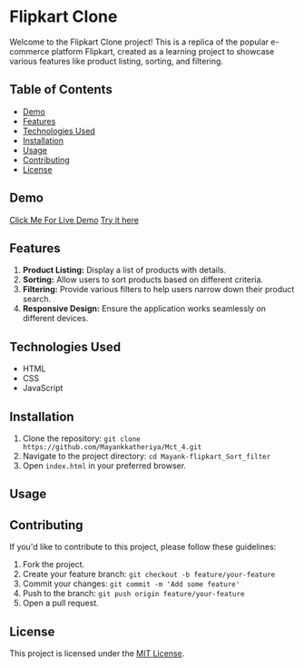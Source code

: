 # Flipkart Clone

Welcome to the Flipkart Clone project! This is a replica of the popular e-commerce platform Flipkart, created as a learning project to showcase various features like product listing, sorting, and filtering.

## Table of Contents
- [Demo](#demo)
- [Features](#features)
- [Technologies Used](#technologies-used)
- [Installation](#installation)
- [Usage](#usage)
- [Contributing](#contributing)
- [License](#license)

## Demo
[Click Me For Live Demo](https://drive.google.com/file/d/14hgGbh2DAEh_gQIvBkjKPOpay0NHpUl3/view)
[Try it here](https://mayankkatheriya.github.io/Mct_4/Mayank-flipkart_Sort_filter/)

## Features
1. **Product Listing:** Display a list of products with details.
2. **Sorting:** Allow users to sort products based on different criteria.
3. **Filtering:** Provide various filters to help users narrow down their product search.
4. **Responsive Design:** Ensure the application works seamlessly on different devices.

## Technologies Used
- HTML
- CSS
- JavaScript


## Installation
1. Clone the repository: `git clone https://github.com/Mayankkatheriya/Mct_4.git`
2. Navigate to the project directory: `cd Mayank-flipkart_Sort_filter`
3. Open `index.html` in your preferred browser.

## Usage


## Contributing
If you'd like to contribute to this project, please follow these guidelines:
1. Fork the project.
2. Create your feature branch: `git checkout -b feature/your-feature`
3. Commit your changes: `git commit -m 'Add some feature'`
4. Push to the branch: `git push origin feature/your-feature`
5. Open a pull request.

## License
This project is licensed under the [MIT License](LICENSE).
